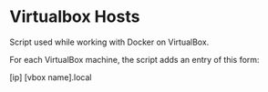 # Virtualbox Hosts

Script used while working with Docker on VirtualBox.

For each VirtualBox machine, the script adds an entry of this form:

[ip]  [vbox name].local